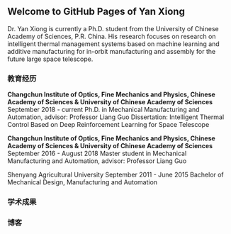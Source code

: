 ## Welcome to GitHub Pages of Yan Xiong

Dr. Yan Xiong is currently a Ph.D. student from the University of Chinese Academy of Sciences, P.R. China. His research focuses on research on intelligent thermal management systems based on machine learning and additive manufacturing for in-orbit manufacturing and assembly for the future large space telescope.

### 教育经历

**Changchun Institute of Optics, Fine Mechanics and Physics, Chinese Academy of Sciences & University of Chinese Academy of Sciences**                                                               September 2018 - current
Ph.D. in Mechanical Manufacturing and Automation, advisor: Professor Liang Guo
Dissertation: Intelligent Thermal Control Based on Deep Reinforcement Learning for Space Telescope

**Changchun Institute of Optics, Fine Mechanics and Physics, Chinese Academy of Sciences & University of Chinese Academy of Sciences**                                                       September 2016 - August 2018
Master student in Mechanical Manufacturing and Automation, advisor: Professor Liang Guo

Shenyang Agricultural University                                                                                   September 2011 - June 2015
Bachelor of Mechanical Design, Manufacturing and Automation

### 学术成果



### 博客
